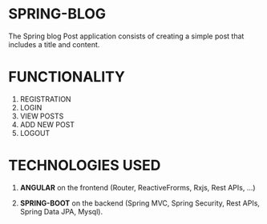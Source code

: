 # SPRING-BLOG
The Spring blog Post application consists of creating a simple post that includes a title and content. 

# FUNCTIONALITY

1. REGISTRATION
2. LOGIN
3. VIEW POSTS
4. ADD NEW POST
5. LOGOUT

# TECHNOLOGIES USED 

1.  **ANGULAR** on the frontend (Router, ReactiveFrorms, Rxjs, Rest APIs, ...) 

2.  **SPRING-BOOT** on the backend (Spring MVC, Spring Security, Rest APIs, Spring Data JPA, Mysql).
